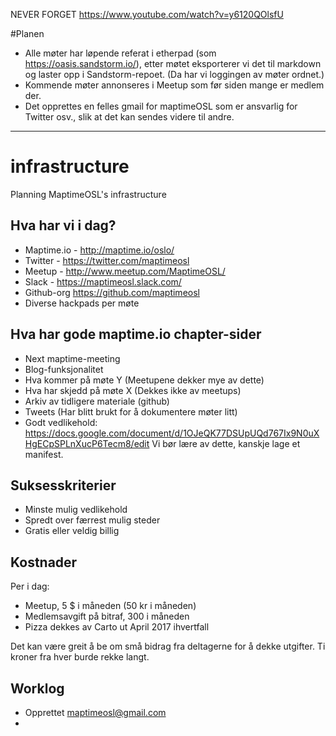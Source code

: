 NEVER FORGET https://www.youtube.com/watch?v=y6120QOlsfU

#Planen

* Alle møter har løpende referat i etherpad (som https://oasis.sandstorm.io/), etter møtet eksporterer vi det til markdown og laster opp i Sandstorm-repoet. (Da har vi loggingen av møter ordnet.)
* Kommende møter annonseres i Meetup som før siden mange er medlem der.
* Det opprettes en felles gmail for maptimeOSL som er ansvarlig for Twitter osv., slik at det kan sendes videre til andre.


-------------------
# infrastructure
Planning MaptimeOSL's infrastructure

## Hva har vi i dag?
* Maptime.io - http://maptime.io/oslo/
* Twitter - https://twitter.com/maptimeosl
* Meetup - http://www.meetup.com/MaptimeOSL/
* Slack - https://maptimeosl.slack.com/
* Github-org https://github.com/maptimeosl
* Diverse hackpads per møte

## Hva har gode maptime.io chapter-sider

* Next maptime-meeting
* Blog-funksjonalitet
 * Hva kommer på møte Y (Meetupene dekker mye av dette)
 * Hva har skjedd på møte X (Dekkes ikke av meetups)
 * Arkiv av tidligere materiale (github)
* Tweets (Har blitt brukt for å dokumentere møter litt)
* Godt vedlikehold: https://docs.google.com/document/d/1OJeQK77DSUpUQd767Ix9N0uXHgECpSPLnXucP6Tecm8/edit Vi bør lære av dette, kanskje lage et manifest.

## Suksesskriterier
* Minste mulig vedlikehold
* Spredt over færrest mulig steder
* Gratis eller veldig billig

## Kostnader
Per i dag:
* Meetup, 5 $ i måneden (50 kr i måneden)
* Medlemsavgift på bitraf, 300 i måneden
* Pizza dekkes av Carto ut April 2017 ihvertfall

Det kan være greit å be om små bidrag fra deltagerne for å dekke utgifter. Ti kroner fra hver burde rekke langt.

## Worklog
* Opprettet maptimeosl@gmail.com
* 
